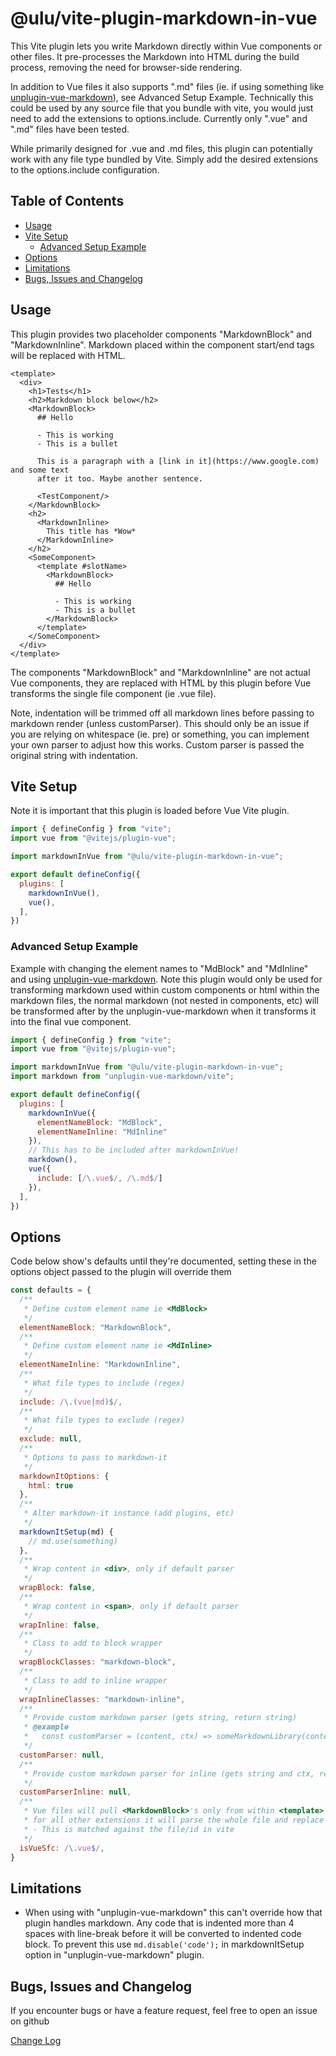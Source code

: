 # @ulu/vite-plugin-markdown-in-vue

This Vite plugin lets you write Markdown directly within Vue components or other files. It pre-processes the Markdown into HTML during the build process, removing the need for browser-side rendering.

In addition to Vue files it also supports ".md" files (ie. if using something like [unplugin-vue-markdown]((https://github.com/unplugin/unplugin-vue-markdown))), see Advanced Setup Example. Technically this could be used by any source file that you bundle with vite, you would just need to add the extensions to options.include. Currently only ".vue" and ".md" files have been tested.

While primarily designed for .vue and .md files, this plugin can potentially work with any file type bundled by Vite. Simply add the desired extensions to the options.include configuration.

## Table of Contents

- [Usage](#usage)
- [Vite Setup](#vite-setup)
  - [Advanced Setup Example](#advanced-setup-example)
- [Options](#options)
- [Limitations](#limitations)
- [Bugs, Issues and Changelog](#bugs-issues-and-changelog)

## Usage

This plugin provides two placeholder components "MarkdownBlock" and "MarkdownInline". Markdown placed within the component start/end tags will be replaced with HTML.

```vue
<template>
  <div>
    <h1>Tests</h1>
    <h2>Markdown block below</h2>
    <MarkdownBlock>
      ## Hello

      - This is working
      - This is a bullet

      This is a paragraph with a [link in it](https://www.google.com) and some text
      after it too. Maybe another sentence.

      <TestComponent/>
    </MarkdownBlock>
    <h2>
      <MarkdownInline>
        This title has *Wow*
      </MarkdownInline>
    </h2>
    <SomeComponent>
      <template #slotName>
        <MarkdownBlock>
          ## Hello

          - This is working
          - This is a bullet
        </MarkdownBlock>
      </template>
    </SomeComponent>
  </div>
</template>
```

The components "MarkdownBlock" and "MarkdownInline" are not actual Vue components, they are replaced with HTML by this plugin before Vue transforms the single file component (ie .vue file).

Note, indentation will be trimmed off all markdown lines before passing to markdown render (unless customParser). This should only be an issue if you are relying on whitespace (ie. pre) or something, you can implement your own parser to adjust how this works. Custom parser is passed the original string with indentation.

## Vite Setup

Note it is important that this plugin is loaded before Vue Vite plugin.

```js
import { defineConfig } from "vite";
import vue from "@vitejs/plugin-vue";

import markdownInVue from "@ulu/vite-plugin-markdown-in-vue";

export default defineConfig({
  plugins: [
    markdownInVue(),
    vue(),
  ],
})
```

### Advanced Setup Example

Example with changing the element names to "MdBlock" and "MdInline" and using [unplugin-vue-markdown](https://github.com/unplugin/unplugin-vue-markdown). Note this plugin would only be used for transforming markdown used within custom components or html within the markdown files, the normal markdown (not nested in components, etc) will be transformed after by the unplugin-vue-markdown when it transforms it into the final vue component.

```js
import { defineConfig } from "vite";
import vue from "@vitejs/plugin-vue";

import markdownInVue from "@ulu/vite-plugin-markdown-in-vue";
import markdown from "unplugin-vue-markdown/vite";

export default defineConfig({
  plugins: [
    markdownInVue({
      elementNameBlock: "MdBlock",
      elementNameInline: "MdInline"
    }),
    // This has to be included after markdownInVue! 
    markdown(),
    vue({
      include: [/\.vue$/, /\.md$/]
    }),
  ],
})
```

## Options

Code below show's defaults until they're documented, setting these in the options object passed to the plugin will override them

```js
const defaults = {
  /**
   * Define custom element name ie <MdBlock>
   */
  elementNameBlock: "MarkdownBlock",
  /**
   * Define custom element name ie <MdInline>
   */
  elementNameInline: "MarkdownInline",
  /**
   * What file types to include (regex)
   */
  include: /\.(vue|md)$/,
  /**
   * What file types to exclude (regex)
   */
  exclude: null,
  /**
   * Options to pass to markdown-it
   */
  markdownItOptions: {
    html: true
  },
  /**
   * Alter markdown-it instance (add plugins, etc)
   */
  markdownItSetup(md) {
    // md.use(something)
  },
  /**
   * Wrap content in <div>, only if default parser
   */
  wrapBlock: false,
  /**
   * Wrap content in <span>, only if default parser
   */
  wrapInline: false,
  /**
   * Class to add to block wrapper
   */
  wrapBlockClasses: "markdown-block",
  /**
   * Class to add to inline wrapper
   */
  wrapInlineClasses: "markdown-inline",
  /**
   * Provide custom markdown parser (gets string, return string)
   * @example 
   *   const customParser = (content, ctx) => someMarkdownLibrary(content)
   */
  customParser: null,
  /**
   * Provide custom markdown parser for inline (gets string and ctx, return string)
   */
  customParserInline: null,
  /**
   * Vue files will pull <MarkdownBlock>'s only from within <template>
   * for all other extensions it will parse the whole file and replace the blocks
   * - This is matched against the file/id in vite
   */
  isVueSfc: /\.vue$/,
}
```

## Limitations

- When using with "unplugin-vue-markdown" this can't override how that plugin handles markdown. Any code that is indented more than 4 spaces with line-break before it will be converted to indented code block. To prevent this use `md.disable('code');` in markdownItSetup option in "unplugin-vue-markdown" plugin.

## Bugs, Issues and Changelog

If you encounter bugs or have a feature request, feel free to open an issue on github

[Change Log](CHANGELOG.md)